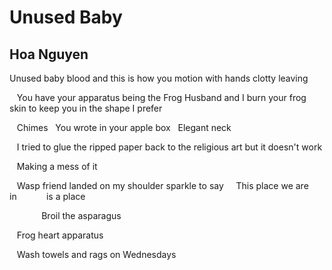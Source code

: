 # Unused Baby
## Hoa Nguyen
Unused baby blood and this is
how you motion with hands
clotty leaving

   You have your apparatus
being the Frog Husband and I burn
your frog skin to keep you
in the shape I prefer

   Chimes   You wrote in your apple
box   Elegant neck

   I tried to glue the ripped
paper back to the religious
art but it doesn't work

   Making a mess of it

   Wasp friend landed on my
shoulder sparkle to say     This place
we are in            is a place

             Broil the asparagus

   Frog heart
apparatus

   Wash towels and rags
on Wednesdays